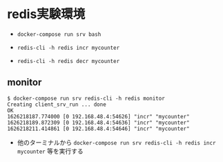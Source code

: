 # redis実験環境

- `docker-compose run srv bash`


- `redis-cli -h redis incr mycounter`
- `redis-cli -h redis decr mycounter`


## monitor

```
$ docker-compose run srv redis-cli -h redis monitor
Creating client_srv_run ... done
OK
1626218187.774000 [0 192.168.48.4:54626] "incr" "mycounter"
1626218189.872309 [0 192.168.48.4:54636] "incr" "mycounter"
1626218211.414861 [0 192.168.48.4:54646] "incr" "mycounter"
```

- 他のターミナルから `docker-compose run srv redis-cli -h redis incr mycounter` 等を実行する
